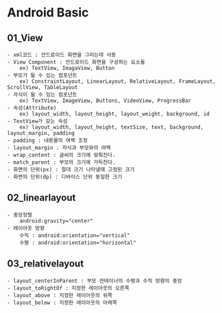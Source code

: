 # Android Basic

## 01_View
    - xml코드 : 안드로이드 화면을 그리는데 사용
    - View Component : 안드로이드 화면을 구성하는 요소들
        ex) TextView, ImagaView, Button
    - 부모가 될 수 있는 컴포넌트
        ex) ConstraintLayout, LinearLayout, RelativeLayout, FrameLayout, ScrollView, TableLayout
    - 자식이 될 수 있는 컴포넌트
        ex) TextView, ImageView, Buttons, VideoView, ProgressBar
    - 속성(Attribute)
        ex) layout_width, layout_height, layout_weight, background, id
    - TextView가 갖는 속성
        ex) layout_width, layout_height, textSize, text, background, layout_margin, padding
    - padding : 내용물의 여백 조정
    - layout_margin : 자식과 부모와의 여백
    - wrap_content : 글씨의 크기에 맞춰진다.
    - match_parent : 부모의 크기에 가득찬다.
    - 화면의 단위(px) : 절대 크기 나타낼때 고정된 크기
    - 화면의 단위(dp) : 디바이스 단위 동일한 크기
    
## 02_linearlayout
    - 중앙정렬
        android:gravity="center"
    - 레이아웃 방향
        수직 : android:orientation="vertical"
        수평 : android:orientation="horizontal"

## 03_relativelayout
    - layout_centerInParent : 부모 컨테이너의 수평과 수직 방향의 중앙
    - layout_toRightOf : 지정한 레이아웃의 오른쪽
    - layout_above : 지정한 레이아웃의 위쪽
    - layout_below : 지정한 레이아웃의 아래쪽
    
